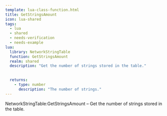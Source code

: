 ```yaml
---
template: lua-class-function.html
title: GetStringsAmount
icon: lua-shared
tags:
  - lua
  - shared
  - needs-verification
  - needs-example
lua:
  library: NetworkStringTable
  function: GetStringsAmount
  realm: shared
  description: "Get the number of strings stored in the table."
  
  
  returns:
    - type: number
      description: "The number of strings."
---
```


<div class="lua__search__keywords">
NetworkStringTable:GetStringsAmount &#x2013; Get the number of strings stored in the table.
</div>

